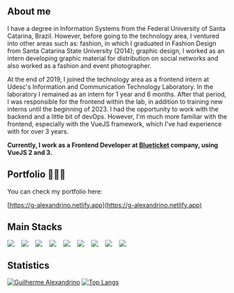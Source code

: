 ## About me

I have a degree in Information Systems from the Federal University of Santa Catarina, Brazil. However, before going to the technology area, I ventured into other areas such as: fashion, in which I graduated in Fashion Design from Santa Catarina State University (2014); graphic design, I worked as an intern developing graphic material for distribution on social networks and also worked as a fashion and event photographer.

At the end of 2019, I joined the technology area as a frontend intern at Udesc's Information and Communication Technology Laboratory. In the laboratory I remained as an intern for 1 year and 6 months. After that period, I was responsible for the frontend within the lab, in addition to training new interns until the beginning of 2023. I had the opportunity to work with the backend and a little bit of devOps. However, I'm much more familiar with the frontend, especially with the VueJS framework, which I've had experience with for over 3 years.

<b>Currently, I work as a Frontend Developer at [Blueticket](https://www.blueticket.com.br) company, using VueJS 2 and 3.</b>

## Portfolio 🚀🚀🚀

You can check my portfolio here:

[https://g-alexandrino.netlify.app](https://g-alexandrino.netlify.app)

## Main Stacks

<div style="display: flex; flex-wrap: wrap; gap: 16px">
<img src="https://img.shields.io/badge/JavaScript-323330?style=for-the-badge&logo=javascript&logoColor=F7DF1E">
<img src="https://img.shields.io/badge/TypeScript-007ACC?style=for-the-badge&logo=typescript&logoColor=white">
<img src="https://img.shields.io/badge/Node%20js-339933?style=for-the-badge&logo=nodedotjs&logoColor=white">
<img src="https://img.shields.io/badge/MongoDB-4EA94B?style=for-the-badge&logo=mongodb&logoColor=white">
<img src="https://img.shields.io/badge/HTML5-E34F26?style=for-the-badge&logo=html5&logoColor=white">
<img src="https://img.shields.io/badge/CSS3-1572B6?style=for-the-badge&logo=css3&logoColor=white">
<img src="https://img.shields.io/badge/Vue%20js-35495E?style=for-the-badge&logo=vuedotjs&logoColor=4FC08D">
<img src="https://img.shields.io/badge/Vuetify-1867C0?style=for-the-badge&logo=vuetify&logoColor=white">
<img src="https://img.shields.io/badge/Quasar-1976D2?style=for-the-badge&logo=quasar&logoColor=white">
</div>


## Statistics
[![Guilherme Alexandrino](https://github-readme-stats.vercel.app/api?username=guiialexandrino)](https://github.com/anuraghazra/github-readme-stats)
[![Top Langs](https://github-readme-stats.vercel.app/api/top-langs/?username=guiialexandrino)](https://github.com/anuraghazra/github-readme-stats)


